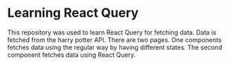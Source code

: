# Learning React Query

This repository was used to learn React Query for fetching data. Data is fetched from the harry potter API. There are two pages. One components fetches data using the regular way by having different states. The second component fetches data using React Query.

